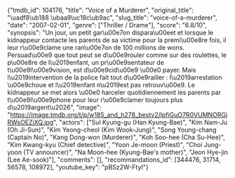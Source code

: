 {"tmdb_id": 104176, "title": "Voice of a Murderer", "original_title": "\uadf8\ub188 \ubaa9\uc18c\ub9ac", "slug_title": "voice-of-a-murderer", "date": "2007-02-01", "genre": ["Thriller / Drame"], "score": "6.8/10", "synopsis": "Un jour, un petit gar\u00e7on dispara\u00eet et lorsque le kidnappeur contacte les parents de sa victime pour la premi\u00e8re fois, il leur r\u00e9clame une ran\u00e7on de 100 millions de wons. Persuad\u00e9 que tout peut se d\u00e9rouler comme sur des roulettes, le p\u00e8re de l\u2019enfant, un pr\u00e9sentateur de t\u00e9l\u00e9vision, est d\u00e9cid\u00e9 \u00e0 payer. Mais l\u2019intervention de la police fait tout d\u00e9railler : l\u2019arrestation \u00e9choue et l\u2019enfant n\u2019est pas retrouv\u00e9. Le kidnappeur se met alors \u00e0 harceler quotidiennement les parents par t\u00e9l\u00e9phone pour leur r\u00e9clamer toujours plus d\u2019argent\u2026", "image": "https://image.tmdb.org/t/p/w185_and_h278_bestv2/lpfiGuO7R0VUMNORGjRWsOEZiXQ.jpg", "actors": ["Sul Kyung-gu (Han Kyung-Bae)", "Kim Nam-Ju (Oh Ji-Sun)", "Kim Yeong-cheol (Kim Wook-Jung)", "Song Young-chang (Captain No)", "Kang Dong-won (Murderer)", "Koh Soo-hee (Cha Su-Hee)", "Kim Kwang-kyu (Chief detective)", "Yoon Je-moon (Priest)", "Choi Jung-yoon (TV announcer)", "Na Moon-hee (Kyung-Bae's mother)", "Jeon Hye-jin (Lee Ae-sook)"], "comments": [], "recommandations_id": [344476, 31714, 56578, 108972], "youtube_key": "pBSz2W-FtyI"}